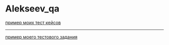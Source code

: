 # Alekseev_qa
[пример моих тест кейсов](https://docs.google.com/spreadsheets/d/15xC98jqU8vTOxQ_T7FdNo9O9nPtREm-KG6OS0zLGk3s/edit?usp=sharing)

---

[пример моего тестового задания](https://docs.google.com/spreadsheets/d/1ArhNsz4MmDLDUGbqJAZljGtRb0jD-_pCOUiHqKt-BMQ/edit#gid=22065881)